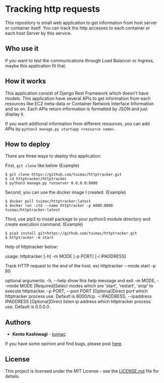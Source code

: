 # Tracking http requests

This repository is small web application to get information from host server or container itself.
You can track the http accesses to each container or each host Server by this service.

## Who use it

If you want to test the communications through Load Balancer or Ingress,
maybe this application fit that.

## How it works

This application consist of Django Rest Framework which doesn't have models.
This application have several APIs to get information from each resources like EC2 meta-data or 
Container Network Interface Information and so on.
Each APIs return information is formatted by JSON and just display it.

If you want addtional information from different resources,
you can add APIs by `python3 manage.py startapp <resource name>`.

## How to deploy

There are three ways to deploy this application.

First, `git clone` like below
(Example)
```
$ git clone https://github.com/tuimac/httptracker.git
$ cd httptracker/httptracker
$ python3 manage.py runserver 0.0.0.0:8000
```

Second, you can use the docker image I created.
(Example)
```
$ docker pull tuimac/httptracker:latest
$ docker run -itd --name httptracker -p 8000:8000 tuimac/httptracker:latest
```

Third, use pip3 to install package to your python3 module directory and
create execution command.
(Example)
```
$ pip3 install git+https://github.com/tuimac/httptracker.git
$ httptracker -m start
```
Help of httptracker below:

usage: httptracker [-h] -m MODE [-p PORT] [-i IPADDRESS]

Track HTTP request to the end of the host. ex) httptracker --mode start -p 80

optional arguments:
  -h, --help            show this help message and exit
  -m MODE, --mode MODE  [Required]Select modes which are 'start', 'restart', 'stop' to execute httptracker.
  -p PORT, --port PORT  [Optional]Direct port which httptracker process use. Default is 8000/tcp.
  -i IPADDRESS, --ipaddress IPADDRESS
                        [Optional]Direct listen ip address which httptracker process use. Default is 0.0.0.0 .

## Authors

* **Kento Kashiwagi** - [tuimac](https://github.com/tuimac)

If you have some opinion and find bugs, please post [here](https://github.com/tuimac/httptracker/issues).

## License

This project is licensed under the MIT License - see the [LICENSE.md](https://github.com/tuimac/httptracker/LICENSE.md) file for details.
